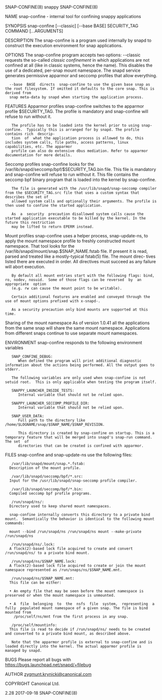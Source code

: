 SNAP-CONFINE(8)								    snappy							       SNAP-CONFINE(8)

NAME
       snap-confine - internal tool for confining snappy applications

SYNOPSIS
	  snap-confine [--classic] [--base BASE] SECURITY_TAG COMMAND [...ARGUMENTS]

DESCRIPTION
       The snap-confine is a program used internally by snapd to construct the execution environment for snap applications.

OPTIONS
       The snap-confine program accepts two options:
	  --classic  requests  the  so-called _classic_ _confinement_ in which applications are not confined at all (like in classic systems, hence the name).
	  This disables the use of a dedicated, per-snap mount namespace. The snapd service generates permissive apparmor  and	seccomp	 profiles  that	 allow
	  everything.

	  --base  BASE	directs	 snap-confine to use the given base snap as the root filesystem. If omitted it defaults to the core snap. This is derived from
	  snap meta-data by snapd when starting the application process.

FEATURES
   Apparmor profiles
       snap-confine switches to the apparmor profile $SECURITY_TAG. The profile is mandatory and snap-confine will refuse to run without it.

       The profile has to be loaded into the kernel prior to using snap-confine.  Typically this is arranged for by snapd. The profile contains rich  descrip‐
       tion  of	 what the application process is allowed to do, this includes system calls, file paths, access patterns, linux capabilities, etc. The apparmor
       profile can also do extensive dbus mediation. Refer to apparmor documentation for more details.

   Seccomp profiles
       snap-confine looks for the /var/lib/snapd/seccomp/bpf/$SECURITY_TAG.bin file. This file is mandatory and snap-confine will refuse to  run  without  it.
       This file contains the seccomp bpf binary program that is loaded into the kernel by snap-confine.

       The file is generated with the /usr/lib/snapd/snap-seccomp compiler from the $SECURITY_TAG.src file that uses a custom syntax that describes the set of
       allowed system calls and optionally their arguments. The profile is then used to confine the started application.

       As  a  security	precaution disallowed system calls cause the started application executable to be killed by the kernel. In the future this restriction
       may be lifted to return EPERM instead.

   Mount profiles
       snap-confine uses a helper process, snap-update-ns, to apply the mount namespace profile to freshly constructed mount namespace. That  tool  looks  for
       the  /var/lib/snapd/mount/snap.$SNAP_NAME.fstab file.  If present it is read, parsed and treated like a mostly-typical fstab(5) file.  The mount direc‐
       tives listed there are executed in order. All directives must succeed as any failure will abort execution.

       By default all mount entries start with the following flags: bind, ro, nodev, nosuid.  Some of those flags can be reversed  by  an  appropriate	option
       (e.g. rw can cause the mount point to be writable).

       Certain additional features are enabled and conveyed through the use of mount options prefixed with x-snapd-.

       As a security precaution only bind mounts are supported at this time.

   Sharing of the mount namespace
       As  of  version	1.0.41	all the applications from the same snap will share the same mount namespace. Applications from different snaps continue to use
       separate mount namespaces.

ENVIRONMENT
       snap-confine responds to the following environment variables

       SNAP_CONFINE_DEBUG:
	      When defined the program will print additional diagnostic information about the actions being performed. All the output goes to stderr.

       The following variables are only used when snap-confine is not setuid root.  This is only applicable when testing the program itself.

       SNAPPY_LAUNCHER_INSIDE_TESTS:
	      Internal variable that should not be relied upon.

       SNAPPY_LAUNCHER_SECCOMP_PROFILE_DIR:
	      Internal variable that should not be relied upon.

       SNAP_USER_DATA:
	      Full path to the directory like /home/$LOGNAME/snap/$SNAP_NAME/$SNAP_REVISION.

	      This directory is created by snap-confine on startup. This is a temporary feature that will be merged into snapd's snap-run command. The set  of
	      directories that can be created is confined with apparmor.

FILES
       snap-confine and snap-update-ns use the following files:

       /var/lib/snapd/mount/snap.*.fstab:
	  Description of the mount profile.

       /var/lib/snapd/seccomp/bpf/*.src:
	  Input for the /usr/lib/snapd/snap-seccomp profile compiler.

       /var/lib/snapd/seccomp/bpf/*.bin:
	  Compiled seccomp bpf profile programs.

       /run/snapd/ns/:
	  Directory used to keep shared mount namespaces.

	  snap-confine internally converts this directory to a private bind mount.  Semantically the behavior is identical to the following mount commands:

	  mount --bind /run/snapd/ns /run/snapd/ns mount --make-private /run/snapd/ns

       /run/snapd/ns/.lock:
	  A flock(2)-based lock file acquired to create and convert /run/snapd/ns/ to a private bind mount.

       /run/snapd/ns/$SNAP_NAME.lock:
	  A flock(2)-based lock file acquired to create or join the mount namespace represented as /run/snaps/ns/$SNAP_NAME.mnt.

       /run/snapd/ns/$SNAP_NAME.mnt:
	  This file can be either:

	  • An empty file that may be seen before the mount namespace is preserved or when the mount namespace is unmounted.

	  • A  file  belonging	to  the	 nsfs  file  system,  representing  a  fully  populated mount namespace of a given snap. The file is bind mounted from
	    /proc/self/ns/mnt from the first process in any snap.

       /proc/self/mountinfo:
	  This file is read to decide if /run/snapd/ns/ needs to be created and converted to a private bind mount, as described above.

       Note that the apparmor profile is external to snap-confine and is loaded directly into the kernel. The actual apparmor profile is managed by snapd.

BUGS
       Please report all bugs with https://bugs.launchpad.net/snapd/+filebug

AUTHOR
       zygmunt.krynicki@canonical.com

COPYRIGHT
       Canonical Ltd.

2.28									  2017-09-18							       SNAP-CONFINE(8)
